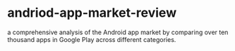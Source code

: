 # andriod-app-market-review
 a comprehensive analysis of the Android app market by comparing over ten thousand apps in Google Play across different categories. 
